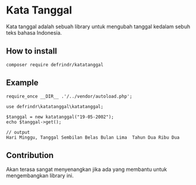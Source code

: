 # Kata Tanggal
Kata tanggal adalah sebuah library untuk mengubah tanggal kedalam sebuh teks bahasa Indonesia.

## How to install
```
composer require defrindr/katatanggal
```

## Example
```
require_once __DIR__ .'/../vendor/autoload.php';

use defrindr\katatanggal\katatanggal;

$tanggal = new katatanggal("19-05-2002");
echo $tanggal->get();

// output
Hari Minggu, Tanggal Sembilan Belas Bulan Lima  Tahun Dua Ribu Dua

```

## Contribution
Akan terasa sangat menyenangkan jika ada yang membantu untuk mengembangkan library ini.

